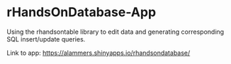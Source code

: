 # rHandsOnDatabase-App
Using the rhandsontable library to edit data and generating corresponding SQL insert/update queries. 

Link to app: https://alammers.shinyapps.io/rhandsondatabase/
